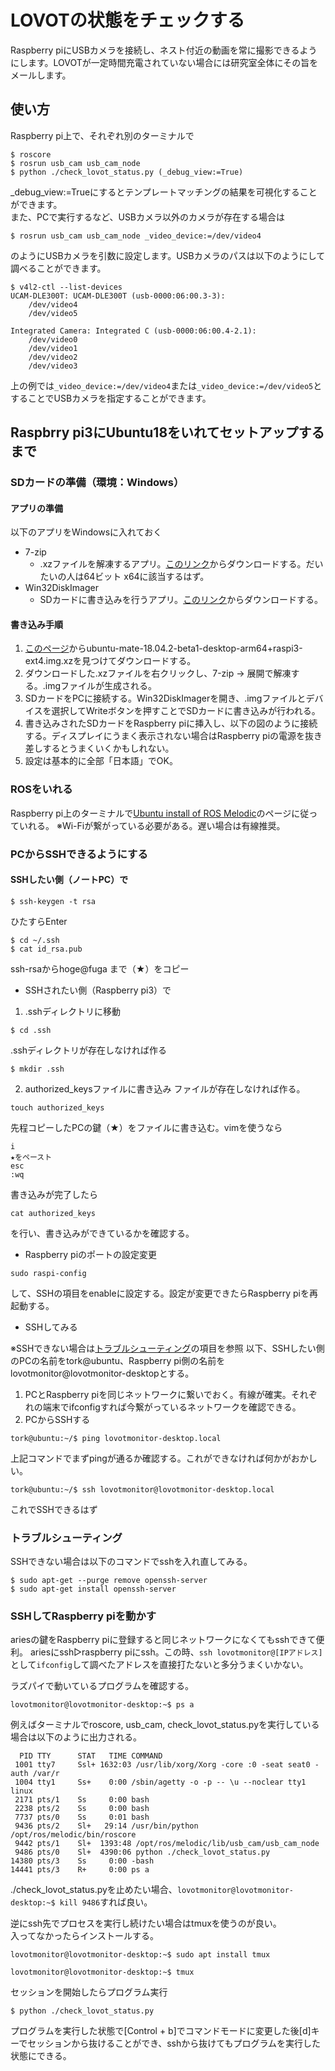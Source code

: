 # LOVOTの状態をチェックする
Raspberry piにUSBカメラを接続し、ネスト付近の動画を常に撮影できるようにします。LOVOTが一定時間充電されていない場合には研究室全体にその旨をメールします。

## 使い方
Raspberry pi上で、それぞれ別のターミナルで
```
$ roscore
$ rosrun usb_cam usb_cam_node
$ python ./check_lovot_status.py (_debug_view:=True)
```
_debug_view:=Trueにするとテンプレートマッチングの結果を可視化することができます。<br>
また、PCで実行するなど、USBカメラ以外のカメラが存在する場合は
```
$ rosrun usb_cam usb_cam_node _video_device:=/dev/video4
```
のようにUSBカメラを引数に設定します。USBカメラのパスは以下のようにして調べることができます。
```
$ v4l2-ctl --list-devices
UCAM-DLE300T: UCAM-DLE300T (usb-0000:06:00.3-3):
	/dev/video4
	/dev/video5

Integrated Camera: Integrated C (usb-0000:06:00.4-2.1):
	/dev/video0
	/dev/video1
	/dev/video2
	/dev/video3
```
上の例では`_video_device:=/dev/video4`または`_video_device:=/dev/video5`とすることでUSBカメラを指定することができます。


## Raspbrry pi3にUbuntu18をいれてセットアップするまで

### SDカードの準備（環境：Windows）

#### アプリの準備
以下のアプリをWindowsに入れておく
* 7-zip
    * .xzファイルを解凍するアプリ。[このリンク](https://sevenzip.osdn.jp/)からダウンロードする。だいたいの人は64ビット x64に該当するはず。
* Win32DiskImager
    * SDカードに書き込みを行うアプリ。[このリンク](https://win32-disk-imager.jp.uptodown.com/windows/download)からダウンロードする。

#### 書き込み手順
1. [このページ](http://www.cs.tohoku-gakuin.ac.jp/pub/Linux/RaspBerryPi/)からubuntu-mate-18.04.2-beta1-desktop-arm64+raspi3-ext4.img.xzを見つけてダウンロードする。
2. ダウンロードした.xzファイルを右クリックし、7-zip -> 展開で解凍する。.imgファイルが生成される。
3. SDカードをPCに接続する。Win32DiskImagerを開き、.imgファイルとデバイスを選択してWriteボタンを押すことでSDカードに書き込みが行われる。
4. 書き込みされたSDカードをRaspberry piに挿入し、以下の図のように接続する。ディスプレイにうまく表示されない場合はRaspberry piの電源を抜き差しするとうまくいくかもしれない。
5. 設定は基本的に全部「日本語」でOK。

### ROSをいれる
Raspberry pi上のターミナルで[Ubuntu install of ROS Melodic](http://wiki.ros.org/melodic/Installation/Ubuntu)のページに従っていれる。
※Wi-Fiが繋がっている必要がある。遅い場合は有線推奨。

### PCからSSHできるようにする
#### SSHしたい側（ノートPC）で
```
$ ssh-keygen -t rsa
```
ひたすらEnter
```
$ cd ~/.ssh
$ cat id_rsa.pub
```
ssh-rsaからhoge@fuga まで（★）をコピー

* SSHされたい側（Raspberry pi3）で
1. .sshディレクトリに移動
```
$ cd .ssh
```
.sshディレクトリが存在しなければ作る
```
$ mkdir .ssh
```
2. authorized_keysファイルに書き込み
ファイルが存在しなければ作る。
```
touch authorized_keys
```
先程コピーしたPCの鍵（★）をファイルに書き込む。vimを使うなら
```
i 
★をペースト
esc
:wq
```
書き込みが完了したら
```
cat authorized_keys
```
を行い、書き込みができているかを確認する。

* Raspberry piのポートの設定変更
```
sudo raspi-config
```
して、SSHの項目をenableに設定する。設定が変更できたらRaspberry piを再起動する。

* SSHしてみる

※SSHできない場合は[トラブルシューティング](#トラブルシューティング)の項目を参照
以下、SSHしたい側のPCの名前をtork@ubuntu、Raspberry pi側の名前をlovotmonitor@lovotmonitor-desktopとする。
1. PCとRaspberry piを同じネットワークに繋いでおく。有線が確実。それぞれの端末でifconfigすれば今繋がっているネットワークを確認できる。
2. PCからSSHする
```
tork@ubuntu:~/$ ping lovotmonitor-desktop.local
```
上記コマンドでまずpingが通るか確認する。これができなければ何かがおかしい。
```
tork@ubuntu:~/$ ssh lovotmonitor@lovotmonitor-desktop.local
```
これでSSHできるはず

### トラブルシューティング
SSHできない場合は以下のコマンドでsshを入れ直してみる。
```
$ sudo apt-get --purge remove openssh-server
$ sudo apt-get install openssh-server
```

### SSHしてRaspberry piを動かす
ariesの鍵をRaspberry piに登録すると同じネットワークになくてもsshできて便利。
ariesにssh▷raspberry piにssh。この時、```ssh lovotmonitor@[IPアドレス]```として```ifconfig```して調べたアドレスを直接打たないと多分うまくいかない。<br>

ラズパイで動いているプログラムを確認する。
```
lovotmonitor@lovotmonitor-desktop:~$ ps a
```
例えばターミナルでroscore, usb_cam, check_lovot_status.pyを実行している場合は以下のように出力される。
```
  PID TTY      STAT   TIME COMMAND
 1001 tty7     Ssl+ 1632:03 /usr/lib/xorg/Xorg -core :0 -seat seat0 -auth /var/r
 1004 tty1     Ss+    0:00 /sbin/agetty -o -p -- \u --noclear tty1 linux
 2171 pts/1    Ss     0:00 bash
 2238 pts/2    Ss     0:00 bash
 7737 pts/0    Ss     0:01 bash
 9436 pts/2    Sl+   29:14 /usr/bin/python /opt/ros/melodic/bin/roscore
 9442 pts/1    Sl+  1393:48 /opt/ros/melodic/lib/usb_cam/usb_cam_node
 9486 pts/0    Sl+  4390:06 python ./check_lovot_status.py
14380 pts/3    Ss     0:00 -bash
14441 pts/3    R+     0:00 ps a
```

./check_lovot_status.pyを止めたい場合、```lovotmonitor@lovotmonitor-desktop:~$ kill 9486```すれば良い。

逆にssh先でプロセスを実行し続けたい場合はtmuxを使うのが良い。<br>
入ってなかったらインストールする。
```
lovotmonitor@lovotmonitor-desktop:~$ sudo apt install tmux
```
```
lovotmonitor@lovotmonitor-desktop:~$ tmux
```
セッションを開始したらプログラム実行
```
$ python ./check_lovot_status.py
```
プログラムを実行した状態で[Control + b]でコマンドモードに変更した後\[d]キーでセッションから抜けることができ、sshから抜けてもプログラムを実行した状態にできる。